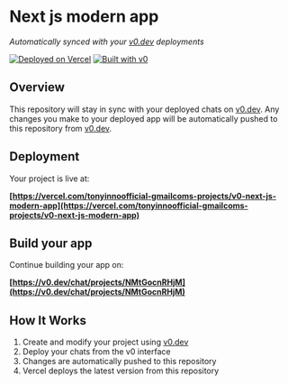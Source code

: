 # Next js modern app

_Automatically synced with your [v0.dev](https://v0.dev) deployments_

[![Deployed on Vercel](https://img.shields.io/badge/Deployed%20on-Vercel-black?style=for-the-badge&logo=vercel)](https://vercel.com/tonyinnoofficial-gmailcoms-projects/v0-next-js-modern-app)
[![Built with v0](https://img.shields.io/badge/Built%20with-v0.dev-black?style=for-the-badge)](https://v0.dev/chat/projects/NMtGocnRHjM)

## Overview

This repository will stay in sync with your deployed chats on [v0.dev](https://v0.dev).
Any changes you make to your deployed app will be automatically pushed to this repository from [v0.dev](https://v0.dev).

## Deployment

Your project is live at:

**[https://vercel.com/tonyinnoofficial-gmailcoms-projects/v0-next-js-modern-app](https://vercel.com/tonyinnoofficial-gmailcoms-projects/v0-next-js-modern-app)**

## Build your app

Continue building your app on:

**[https://v0.dev/chat/projects/NMtGocnRHjM](https://v0.dev/chat/projects/NMtGocnRHjM)**

## How It Works

1. Create and modify your project using [v0.dev](https://v0.dev)
2. Deploy your chats from the v0 interface
3. Changes are automatically pushed to this repository
4. Vercel deploys the latest version from this repository

